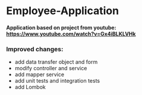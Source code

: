# Employee-Application

#### Application based on project from youtube: https://www.youtube.com/watch?v=Gx4iBLKLVHk

### Improved changes:
- add data transfer object and form
- modify controller and service
- add mapper service
- add unit tests and integration tests
- add Lombok


